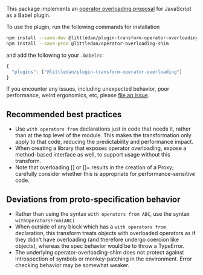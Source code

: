 This package implements an [operator overloading proposal](https://github.com/littledan/proposal-operator-overloading/) for JavaScript as a Babel plugin.

To use the plugin, run the following commands for installation

```sh
npm install --save-dev @littledan/plugin-transform-operator-overloading
npm install --save-prod @littledan/operator-overloading-shim
```

and add the following to your `.babelrc`:

```js
{
  "plugins": ["@littledan/plugin-transform-operator-overloading"]
}
```

If you encounter any issues, including unexpected behavior, poor performance, weird ergonomics, etc, please [file an issue](https://github.com/littledan/proposal-operator-overloading/issues/new).

## Recommended best practices

- Use `with operators from` declarations just in code that needs it, rather than at the top level of the module. This makes the transformation only apply to that code, reducing the predictability and performance impact.
- When creating a library that exposes operator overloading, expose a method-based interface as well, to support usage without this transform.
- Note that overloading [] or []= results in the creation of a Proxy; carefully consider whether this is appropriate for performance-sensitive code.

## Deviations from proto-specification behavior

- Rather than using the syntax `with operators from ABC`, use the syntax `withOperatorsFrom(ABC)`
- When outside of any block which has a `with operators from` declaration, this transform treats objects with overloaded operators as if they didn't have overloading (and therefore undergo coercion like objects), whereas the spec behavior would be to throw a TypeError.
- The underlying operator-overloading-shim does not protect against introspection of symbols or monkey-patching in the environment. Error checking behavior may be somewhat weaker.
